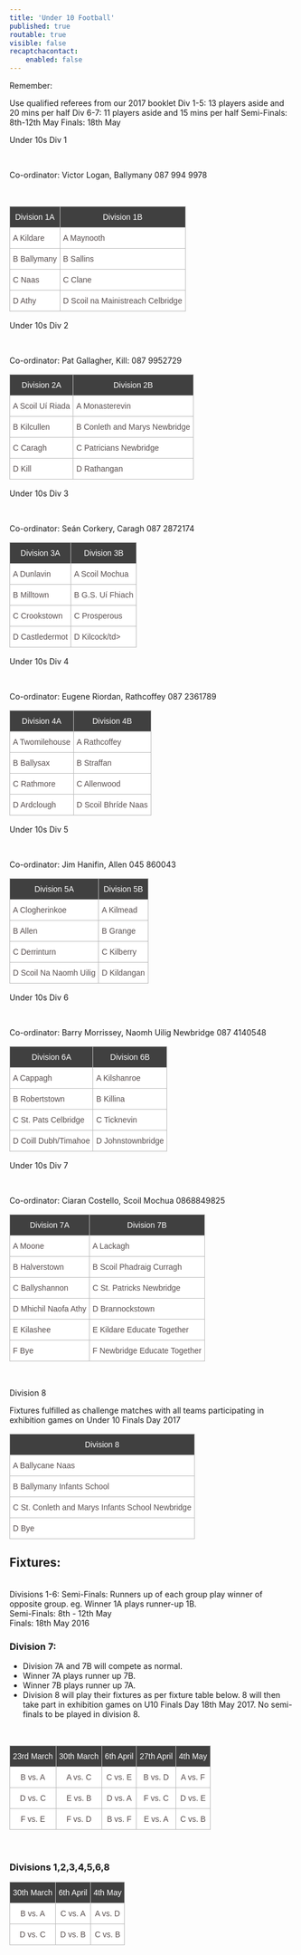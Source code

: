 ```yaml
---
title: 'Under 10 Football'
published: true
routable: true
visible: false
recaptchacontact:
    enabled: false
---
```


Remember:

Use qualified referees from our 2017 booklet
Div 1-5: 13 players aside and 20 mins per half
Div 6-7: 11 players aside and 15 mins per half
Semi-Finals: 8th-12th May
Finals: 18th May
 

Under 10s Div 1
<html>
<br>

Co-ordinator: Victor Logan, Ballymany 087 994 9978

<br>
<table class="tg">
<tr>
<th class="tg-031e">Division 1A</th>
<th class="tg-031e">Division 1B</th>
</tr>
<tr>
<td class="tg-031e">A Kildare</td>
<td class="tg-031e">A Maynooth</td>
</tr>
<tr>
<td class="tg-031e">B Ballymany</td>
<td class="tg-031e">B Sallins</td>
</tr>
<tr>
<td class="tg-031e">C Naas</td>
<td class="tg-031e">C Clane</td>
</tr>
<tr>
<td class="tg-031e">D Athy</td>
<td class="tg-031e">D Scoil na Mainistreach Celbridge</td>
</tr>
</table>

Under 10s Div 2

<br>

 

Co-ordinator: Pat Gallagher, Kill: 087 9952729
<br>
<table class="tg">
<tr>
<th class="tg-031e">Division 2A</th>
<th class="tg-031e">Division 2B</th>
</tr>
<tr>
<td class="tg-031e">A Scoil Uí Riada</td>
<td class="tg-031e">A Monasterevin</td>
</tr>
<tr>
<td class="tg-031e">B Kilcullen</td>
<td class="tg-031e">B Conleth and Marys Newbridge</td>
</tr>
<tr>
<td class="tg-031e">C Caragh</td>
<td class="tg-031e">C Patricians Newbridge</td>
</tr>
<tr>
<td class="tg-031e">D Kill</td>
<td class="tg-031e">D Rathangan</td>
</tr>
</table>

Under 10s Div 3

<br>

 

Co-ordinator: Seán Corkery, Caragh 087 2872174
<br>
<table class="tg">
<tr>
<th class="tg-031e">Division 3A</th>
<th class="tg-031e">Division 3B</th>
</tr>
<tr>
<td class="tg-031e">A Dunlavin</td>
<td class="tg-031e">A Scoil Mochua</td>
</tr>
<tr>
<td class="tg-031e">B Milltown</td>
<td class="tg-031e">B G.S. Uí Fhiach</td>
</tr>
<tr>
<td class="tg-031e">C Crookstown</td>
<td class="tg-031e">C Prosperous</td>
</tr>
<tr>
<td class="tg-031e">D Castledermot</td>
<td class="tg-031e">D Kilcock/td>
</tr>
</table>

 

Under 10s Div 4

<br>

 

Co-ordinator: Eugene Riordan, Rathcoffey 087 2361789
<br>
<table class="tg">
<tr>
<th class="tg-031e">Division 4A</th>
<th class="tg-031e">Division 4B</th>
</tr>
<tr>
<td class="tg-031e">A Twomilehouse</td>
<td class="tg-031e">A Rathcoffey</td>
</tr>
<tr>
<td class="tg-031e">B Ballysax</td>
<td class="tg-031e">B Straffan</td>
</tr>
<tr>
<td class="tg-031e">C Rathmore</td>
<td class="tg-031e">C Allenwood</td>
</tr>
<tr>
<td class="tg-031e">D Ardclough</td>
<td class="tg-031e">D Scoil Bhríde Naas</td>
</tr>
</table>

Under 10s Div 5

<br>

 

Co-ordinator: Jim Hanifin, Allen 045 860043
<br>
<table class="tg">
<tr>
<th class="tg-031e">Division 5A</th>
<th class="tg-031e">Division 5B</th>
</tr>
<tr>
<td class="tg-031e">A Clogherinkoe</td>
<td class="tg-031e">A Kilmead</td>
</tr>
<tr>
<td class="tg-031e">B Allen</td>
<td class="tg-031e">B Grange</td>
</tr>
<tr>
<td class="tg-031e">C Derrinturn</td>
<td class="tg-031e">C Kilberry</td>
</tr>
<tr>
<td class="tg-031e">D Scoil Na Naomh Uilig</td>
<td class="tg-031e">D Kildangan</td>
</tr>
</table>

Under 10s Div 6

<br>

Co-ordinator: Barry Morrissey, Naomh Uilig Newbridge 087 4140548
<br>
<table class="tg">
<tr>
<th class="tg-031e">Division 6A</th>
<th class="tg-031e">Division 6B</th>
</tr>
<tr>
<td class="tg-031e">A Cappagh</td>
<td class="tg-031e">A Kilshanroe</td>
</tr>
<tr>
<td class="tg-031e">B Robertstown</td>
<td class="tg-031e">B Killina</td>
</tr>
<tr>
<td class="tg-031e">C St. Pats Celbridge</td>
<td class="tg-031e">C Ticknevin</td>
</tr>
<tr>
<td class="tg-031e">D Coill Dubh/Timahoe</td>
<td class="tg-031e">D Johnstownbridge</td>
</tr>
</table>

Under 10s Div 7

<br>

 

<p>Co-ordinator: Ciaran Costello, Scoil Mochua 0868849825</p>
<table class="tg">
<tr>
<th class="tg-031e">Division 7A</th>
<th class="tg-031e">Division 7B</th>

</tr>
<tr>
<td class="tg-031e">A Moone</td>
<td class="tg-031e">A Lackagh</td>

</tr>
<tr>
<td class="tg-031e">B Halverstown</td>
<td class="tg-031e">B Scoil Phadraig Curragh</td>

</tr>
<tr>
<td class="tg-031e">C Ballyshannon</td>
<td class="tg-031e">C St. Patricks Newbridge</td>

</tr>
<tr>
<td class="tg-031e">D Mhichil Naofa Athy</td>
<td class="tg-031e">D Brannockstown</td>
</tr>
<tr>
<td class="tg-031e">E Kilashee</td>
<td class="tg-031e">E Kildare Educate Together</td>
</tr>
<tr>
<td class="tg-031e">F Bye</td>
<td class="tg-031e">F Newbridge Educate Together</td>
</tr>

</table>
<br>

<p>Division 8</p>
<p>Fixtures fulfilled as challenge matches with all teams participating in exhibition games on Under 10 Finals Day 2017</p>
<table class="tg">
<tr>
<th class="tg-031e">Division 8</th>


</tr>
<tr>
<td class="tg-031e">A Ballycane Naas</td>
</tr>
<tr>
<td class="tg-031e">B Ballymany Infants School</td>
</tr>
<tr>
<td class="tg-031e">C St. Conleth and Marys Infants School Newbridge</td>
</tr>
<tr>
<td class="tg-031e">D Bye</td>
</tr>


</table>


<h2>Fixtures:</h2>
<br> 
Divisions 1-6: Semi-Finals: Runners up of each group play winner of opposite group. eg. Winner 1A plays runner-up 1B.
<br>
Semi-Finals: 8th - 12th May

<br>
Finals: 18th May 2016

<br>

<h3>Division 7:</h3>

<ul>
<li>Division 7A and 7B will compete as normal.</li>
<li>Winner 7A plays runner up 7B.</li>
<li>Winner 7B plays runner up 7A.</li>
<li>Division 8 will play their fixtures as per fixture table below. 8 will then take part in exhibition games on U10 Finals Day 18th May 2017. No semi-finals to be played in division 8.</li>
</ul> 
<br>

<table class="tg">
<tr>
<th class="tg-s6z2">23rd March</th>
<th class="tg-s6z2">30th March</th>
<th class="tg-s6z2">6th April</th>
<th class="tg-s6z2">27th April</th>
<th class="tg-s6z2">4th May</th>
</tr>
<tr>
<td class="tg-s6z2">B vs. A</td>
<td class="tg-s6z2">A vs. C</td>
<td class="tg-s6z2">C vs. E</td>
<td class="tg-s6z2">B vs. D</td>
<td class="tg-s6z2">A vs. F</td>
</tr>
<tr>
<td class="tg-s6z2">D vs. C</td>
<td class="tg-s6z2">E vs. B</td>
<td class="tg-s6z2">D vs. A</td>
<td class="tg-s6z2">F vs. C</td>
<td class="tg-s6z2">D vs. E</td>
</tr>
<tr>
<td class="tg-s6z2">F vs. E</td>
<td class="tg-s6z2">F vs. D</td>
<td class="tg-s6z2">B vs. F</td>
<td class="tg-s6z2">E vs. A</td>
<td class="tg-s6z2">C vs. B</td>
</tr>
</table>
<br>
<h3>Divisions 1,2,3,4,5,6,8</h3>
<style type="text/css">
.tg {border-collapse:collapse;border-spacing:0;border-color:#bbb;}
.tg td{font-family:Arial, sans-serif;font-size:14px;padding:10px 5px;border-style:solid;border-width:1px;overflow:hidden;word-break:normal;border-color:#bbb;color:#594F4F;background-color:#ffffff;}
.tg th{font-family:Arial, sans-serif;font-size:14px;font-weight:normal;padding:10px 5px;border-style:solid;border-width:1px;overflow:hidden;word-break:normal;border-color:#bbb;color:#ffffff
;background-color:#404040;}
.tg .tg-s6z2{text-align:center}
</style>
<table class="tg">
<tr>
<th class="tg-s6z2">30th March</th>
<th class="tg-s6z2">6th April</th>
<th class="tg-s6z2">4th May</th>
</tr>
<tr>
<td class="tg-s6z2">B vs. A</td>
<td class="tg-s6z2">C vs. A</td>
<td class="tg-s6z2">A vs. D</td>
</tr>
<tr>
<td class="tg-s6z2">D vs. C</td>
<td class="tg-s6z2">D vs. B</td>
<td class="tg-s6z2">C vs. B</td>
</tr>
</table>
</html>

 